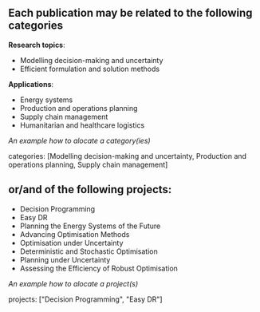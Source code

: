 ## Each publication may be related to the following **categories**

**Research topics**: 
- Modelling decision-making and uncertainty
- Efficient formulation and solution methods

**Applications**: 
- Energy systems
- Production and operations planning
- Supply chain management
- Humanitarian and healthcare logistics

*An example how to alocate a category(ies)*

categories: [Modelling decision-making and uncertainty, Production and operations planning, Supply chain management]

## or/and of the following **projects**:
- Decision Programming
- Easy DR
- Planning the Energy Systems of the Future
- Advancing Optimisation Methods
- Optimisation under Uncertainty
- Deterministic and Stochastic Optimisation
- Planning under Uncertainty
- Assessing the Efficiency of Robust Optimisation

*An example how to alocate a project(s)*

projects: ["Decision Programming", "Easy DR"]



